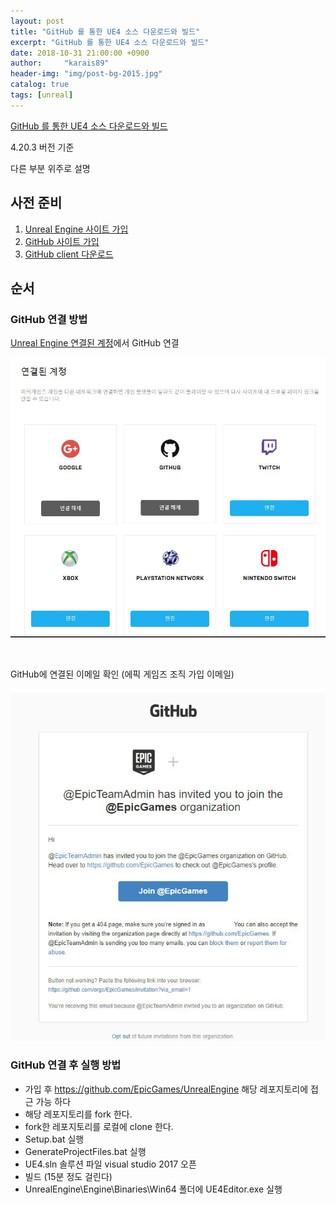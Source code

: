 ```yaml
---
layout: post
title: "GitHub 를 통한 UE4 소스 다운로드와 빌드"
excerpt: "GitHub 를 통한 UE4 소스 다운로드와 빌드"
date: 2018-10-31 21:00:00 +0900
author:     "karais89"
header-img: "img/post-bg-2015.jpg"
catalog: true
tags: [unreal]
---
```


[GitHub 를 통한 UE4 소스 다운로드와 빌드](https://www.youtube.com/watch?v=usjlNHPn-jo)

4.20.3 버전 기준

다른 부분 위주로 설명

## 사전 준비
1. [Unreal Engine 사이트 가입](https://www.unrealengine.com)
2. [GitHub 사이트 가입](http://github.com/)
3. [GitHub client 다운로드](http://windows.github.com/)

## 순서

### GitHub 연결 방법

[Unreal Engine 연결된 계정](https://www.unrealengine.com/account/connected)에서 GitHub 연결

![unreal connected image](/img/in-post/unreal/181031-01.jpg)

<br>

GitHub에 연결된 이메일 확인 (에픽 게임즈 조직 가입 이메일)

![github join image](/img/in-post/unreal/181031-02.jpg)

### GitHub 연결 후 실행 방법

- 가입 후 https://github.com/EpicGames/UnrealEngine 해당 레포지토리에 접근 가능 하다
- 해당 레포지토리를 fork 한다.
- fork한 레포지토리를 로컬에 clone 한다.
- Setup.bat 실행
- GenerateProjectFiles.bat 실행
- UE4.sln 솔루션 파일 visual studio 2017 오픈
- 빌드 (15분 정도 걸린다)
- UnrealEngine\Engine\Binaries\Win64 폴더에 UE4Editor.exe 실행